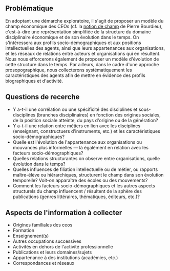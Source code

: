 ## Problématique

En adoptant une démarche exploratoire, il s'agit de proposer un modèle du champ économique des CEOs (cf. la [notion de champ](https://fr.wikipedia.org/wiki/Champ_(sociologie)) de Pierre Bourdieu), c'est-à-dire une représentation simplifiée de la structure du domaine disciplinaire économique et de son évolution dans le temps. On s'intéressera aux profils socio-démographiques et aux positions intellectuelles des agents, ainsi que leurs appartenances aux organisations, et les réseaux de relations entre acteurs et organisations qui en résultent. Nous nous efforcerons également de proposer un modèle d'évolution de cette structure dans le temps. Par ailleurs, dans le cadre d'une approche prosopographique, nous collecterons systématiquement les caractéristiques des agents afin de mettre en évidence des profils biographiques et d'activité.

## Questions de recerche

* Y a-t-il une corrélation ou une spécificité des disciplines et sous-disciplines (branches disciplinaires) en fonction des origines sociales, de la position sociale atteinte, du pays d'origine ou de la génération?
* Y a-t-il une relation entre métiers en lien avec les disciplines (enseignant, constructuers d'instruments, etc.) et les caractéristiques socio-démographiques?
* Quelle est l'évolution de l'appartenance aux organisations ou mouvances plus informelles — là égalément en relation avec les facteurs socio-démographiques?
* Quelles relations structurantes on observe entre organisations, quelle évolution dans le temps?
* Quelles influences de filiation intellectuelle ou de métier, ou rapports maître-élève ou hiérarchiques, structurent le champ dans son évolution temporelle? Voit-on apparaître des écoles ou des mouvements?
* Comment les facteurs socio-démographiques et les autres aspects structurels du champ influencent / résultent de la sphère des publications (genres littéraires, thématiques, éditeurs, etc.)?


## Aspects de l'information à collecter

* Origines familiales des ceos
* Formation
* Enseignement(s)
* Autres occupations successives
* Activités en dehors de l'activité professionnelle
* Publications et leurs domaines/sujets
* Appartenance à des institutions (académies, etc.)
* Correspondances et réseaux
